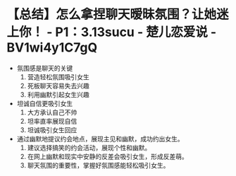# 【总结】怎么拿捏聊天暧昧氛围？让她迷上你！ - P1：3.13sucu - 楚儿恋爱说 - BV1wi4y1C7gQ

-   氛围感是聊天的关键
    1.  营造轻松氛围吸引女生
    2.  死板聊天容易失去兴趣
    3.  利用幽默引起女生兴趣
-   坦诚自信更吸引女生
    1.  大方承认自己不帅
    2.  坦率直率展现自信
    3.  坦诚吸引女生回应
-   通过幽默地提议约会地点，展现主见和幽默，成功约出女生。
    1.  建议选择搞笑的约会活动，展现个性和幽默。
    2.  在网上幽默和现实中安静的反差会吸引女生，形成反差萌。
    3.  聊天氛围的重要性，掌握好氛围感能轻松吸引女生。